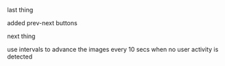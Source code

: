last thing

added prev-next buttons

next thing

use intervals to advance the images every 10 secs when no user activity is detected 